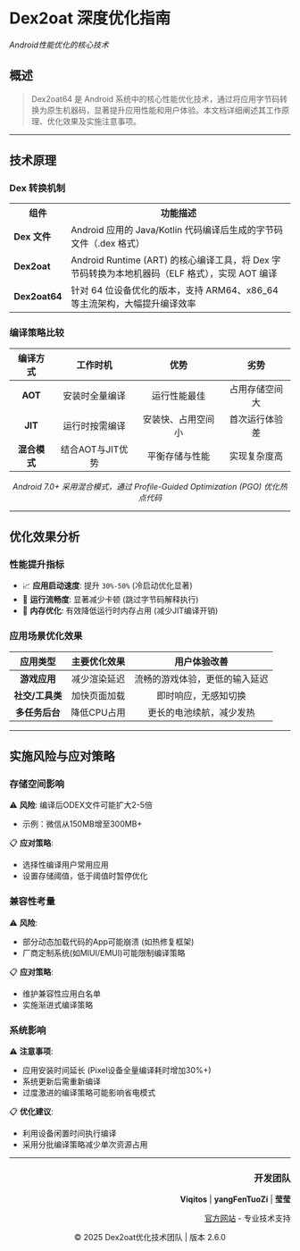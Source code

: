 # Dex2oat 深度优化指南

<p><em>Android性能优化的核心技术</em></p>
</div>

## 概述

> Dex2oat64 是 Android 系统中的核心性能优化技术，通过将应用字节码转换为原生机器码，显著提升应用性能和用户体验。本文档详细阐述其工作原理、优化效果及实施注意事项。

---

## 技术原理

### Dex 转换机制

<table>
  <tr>
    <th>组件</th>
    <th>功能描述</th>
  </tr>
  <tr>
    <td><strong>Dex 文件</strong></td>
    <td>Android 应用的 Java/Kotlin 代码编译后生成的字节码文件（.dex 格式）</td>
  </tr>
  <tr>
    <td><strong>Dex2oat</strong></td>
    <td>Android Runtime (ART) 的核心编译工具，将 Dex 字节码转换为本地机器码（ELF 格式），实现 AOT 编译</td>
  </tr>
  <tr>
    <td><strong>Dex2oat64</strong></td>
    <td>针对 64 位设备优化的版本，支持 ARM64、x86_64 等主流架构，大幅提升编译效率</td>
  </tr>
</table>

### 编译策略比较

| 编译方式 | 工作时机 | 优势 | 劣势 |
|:-------:|:--------:|:----:|:----:|
| **AOT** | 安装时全量编译 | 运行性能最佳 | 占用存储空间大 |
| **JIT** | 运行时按需编译 | 安装快、占用空间小 | 首次运行体验差 |
| **混合模式** | 结合AOT与JIT优势 | 平衡存储与性能 | 实现复杂度高 |

<div align="center">
<p><em>Android 7.0+ 采用混合模式，通过 Profile-Guided Optimization (PGO) 优化热点代码</em></p>
</div>

---

## 优化效果分析

### 性能提升指标

- 📈 **应用启动速度**: 提升 `30%-50%` (冷启动优化显著)
- 🚀 **运行流畅度**: 显著减少卡顿 (跳过字节码解释执行)
- 💾 **内存优化**: 有效降低运行时内存占用 (减少JIT编译开销)

### 应用场景优化效果

| 应用类型 | 主要优化效果 | 用户体验改善 |
|:-------:|:------------:|:------------:|
| **游戏应用** | 减少渲染延迟 | 流畅的游戏体验，更低的输入延迟 |
| **社交/工具类** | 加快页面加载 | 即时响应，无感知切换 |
| **多任务后台** | 降低CPU占用 | 更长的电池续航，减少发热 |

---

## 实施风险与应对策略

### 存储空间影响

⚠️ **风险**: 编译后ODEX文件可能扩大2-5倍
- 示例：微信从150MB增至300MB+

📋 **应对策略**:
- 选择性编译用户常用应用
- 设置存储阈值，低于阈值时暂停优化

### 兼容性考量

⚠️ **风险**:
- 部分动态加载代码的App可能崩溃 (如热修复框架)
- 厂商定制系统(如MIUI/EMUI)可能限制编译策略

📋 **应对策略**:
- 维护兼容性应用白名单
- 实施渐进式编译策略

### 系统影响

⚠️ **注意事项**:
- 应用安装时间延长 (Pixel设备全量编译耗时增加30%+)
- 系统更新后需重新编译
- 过度激进的编译策略可能影响省电模式

📋 **优化建议**:
- 利用设备闲置时间执行编译
- 采用分批编译策略减少单次资源占用

---

<div align="right">
<h3>开发团队</h3>
<p><strong>Viqitos</strong> | <strong>yangFenTuoZi</strong> | <strong>莹莹</strong></p>
<p><a href="http://www.youhualan.xyz/index.html">官方网站</a> - 专业技术支持</p>
</div>

<div align="center">
<p>© 2025 Dex2oat优化技术团队 | 版本 2.6.0</p>
</div>
